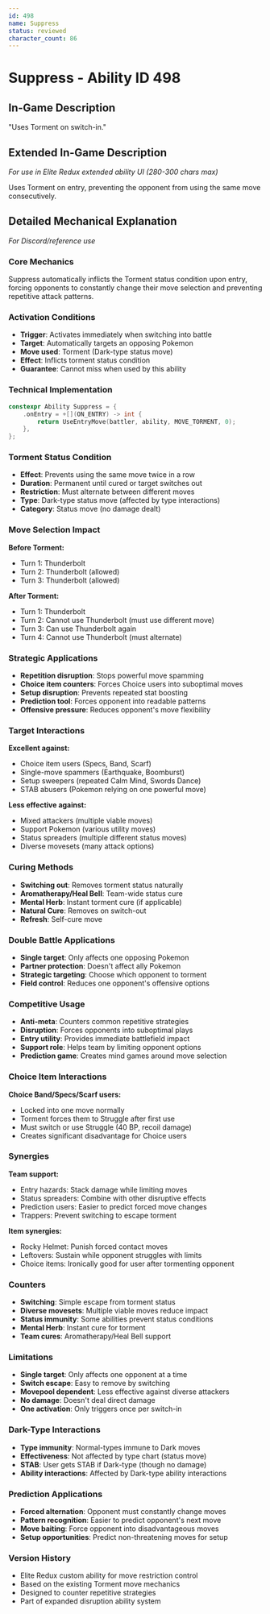 ```yaml
---
id: 498
name: Suppress
status: reviewed
character_count: 86
---
```


# Suppress - Ability ID 498

## In-Game Description
"Uses Torment on switch-in."

## Extended In-Game Description
*For use in Elite Redux extended ability UI (280-300 chars max)*

Uses Torment on entry, preventing the opponent from using the same move consecutively. 

## Detailed Mechanical Explanation
*For Discord/reference use*

### Core Mechanics
Suppress automatically inflicts the Torment status condition upon entry, forcing opponents to constantly change their move selection and preventing repetitive attack patterns.

### Activation Conditions
- **Trigger**: Activates immediately when switching into battle
- **Target**: Automatically targets an opposing Pokemon
- **Move used**: Torment (Dark-type status move)
- **Effect**: Inflicts torment status condition
- **Guarantee**: Cannot miss when used by this ability

### Technical Implementation
```c
constexpr Ability Suppress = {
    .onEntry = +[](ON_ENTRY) -> int { 
        return UseEntryMove(battler, ability, MOVE_TORMENT, 0); 
    },
};
```

### Torment Status Condition
- **Effect**: Prevents using the same move twice in a row
- **Duration**: Permanent until cured or target switches out
- **Restriction**: Must alternate between different moves
- **Type**: Dark-type status move (affected by type interactions)
- **Category**: Status move (no damage dealt)

### Move Selection Impact
**Before Torment:**
- Turn 1: Thunderbolt
- Turn 2: Thunderbolt (allowed)
- Turn 3: Thunderbolt (allowed)

**After Torment:**
- Turn 1: Thunderbolt
- Turn 2: Cannot use Thunderbolt (must use different move)
- Turn 3: Can use Thunderbolt again
- Turn 4: Cannot use Thunderbolt (must alternate)

### Strategic Applications
- **Repetition disruption**: Stops powerful move spamming
- **Choice item counters**: Forces Choice users into suboptimal moves
- **Setup disruption**: Prevents repeated stat boosting
- **Prediction tool**: Forces opponent into readable patterns
- **Offensive pressure**: Reduces opponent's move flexibility

### Target Interactions
**Excellent against:**
- Choice item users (Specs, Band, Scarf)
- Single-move spammers (Earthquake, Boomburst)
- Setup sweepers (repeated Calm Mind, Swords Dance)
- STAB abusers (Pokemon relying on one powerful move)

**Less effective against:**
- Mixed attackers (multiple viable moves)
- Support Pokemon (various utility moves)
- Status spreaders (multiple different status moves)
- Diverse movesets (many attack options)

### Curing Methods
- **Switching out**: Removes torment status naturally
- **Aromatherapy/Heal Bell**: Team-wide status cure
- **Mental Herb**: Instant torment cure (if applicable)
- **Natural Cure**: Removes on switch-out
- **Refresh**: Self-cure move

### Double Battle Applications
- **Single target**: Only affects one opposing Pokemon
- **Partner protection**: Doesn't affect ally Pokemon
- **Strategic targeting**: Choose which opponent to torment
- **Field control**: Reduces one opponent's offensive options

### Competitive Usage
- **Anti-meta**: Counters common repetitive strategies
- **Disruption**: Forces opponents into suboptimal plays
- **Entry utility**: Provides immediate battlefield impact
- **Support role**: Helps team by limiting opponent options
- **Prediction game**: Creates mind games around move selection

### Choice Item Interactions
**Choice Band/Specs/Scarf users:**
- Locked into one move normally
- Torment forces them to Struggle after first use
- Must switch or use Struggle (40 BP, recoil damage)
- Creates significant disadvantage for Choice users

### Synergies
**Team support:**
- Entry hazards: Stack damage while limiting moves
- Status spreaders: Combine with other disruptive effects
- Prediction users: Easier to predict forced move changes
- Trappers: Prevent switching to escape torment

**Item synergies:**
- Rocky Helmet: Punish forced contact moves
- Leftovers: Sustain while opponent struggles with limits
- Choice items: Ironically good for user after tormenting opponent

### Counters
- **Switching**: Simple escape from torment status
- **Diverse movesets**: Multiple viable moves reduce impact
- **Status immunity**: Some abilities prevent status conditions
- **Mental Herb**: Instant cure for torment
- **Team cures**: Aromatherapy/Heal Bell support

### Limitations
- **Single target**: Only affects one opponent at a time
- **Switch escape**: Easy to remove by switching
- **Movepool dependent**: Less effective against diverse attackers
- **No damage**: Doesn't deal direct damage
- **One activation**: Only triggers once per switch-in

### Dark-Type Interactions
- **Type immunity**: Normal-types immune to Dark moves
- **Effectiveness**: Not affected by type chart (status move)
- **STAB**: User gets STAB if Dark-type (though no damage)
- **Ability interactions**: Affected by Dark-type ability interactions

### Prediction Applications
- **Forced alternation**: Opponent must constantly change moves
- **Pattern recognition**: Easier to predict opponent's next move
- **Move baiting**: Force opponent into disadvantageous moves
- **Setup opportunities**: Predict non-threatening moves for setup

### Version History
- Elite Redux custom ability for move restriction control
- Based on the existing Torment move mechanics
- Designed to counter repetitive strategies
- Part of expanded disruption ability system
